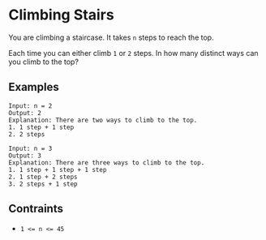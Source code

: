 # Climbing Stairs
You are climbing a staircase. It takes ```n``` steps to reach the top.

Each time you can either climb ```1``` or ```2``` steps. In how many distinct ways can you climb to the top?
## Examples
```
Input: n = 2
Output: 2
Explanation: There are two ways to climb to the top.
1. 1 step + 1 step
2. 2 steps
```
```
Input: n = 3
Output: 3
Explanation: There are three ways to climb to the top.
1. 1 step + 1 step + 1 step
2. 1 step + 2 steps
3. 2 steps + 1 step
```
## Contraints
* ```1 <= n <= 45```

